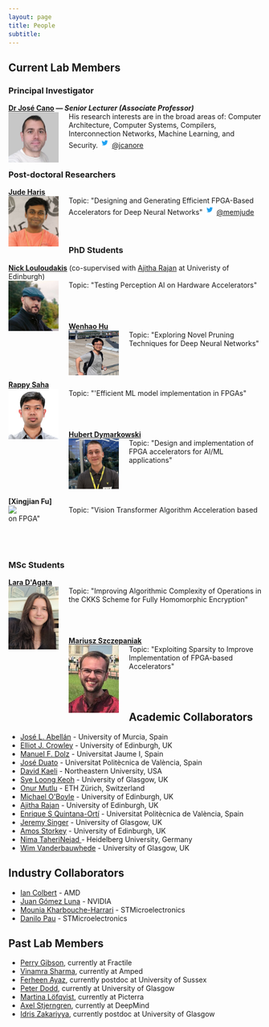 ```yaml
---
layout: page
title: People
subtitle:
---
```


## Current Lab Members

### Principal Investigator
**[Dr José Cano](http://www.dcs.gla.ac.uk/~josecr/) — _Senior Lecturer (Associate Professor)_** <br> <img src="/assets/img/people/jose_small_new.png" width="100px" style="float: left; margin-right: 20px;">
His research interests are in the broad areas of: Computer Architecture, Computer Systems, Compilers, Interconnection Networks, Machine Learning, and Security.
<img src="/assets/img/Twitter_Logo_Blue.png" width="20px"> [@jcanore](https://twitter.com/jcanore)
<br><br>

### Post-doctoral Researchers

**[Jude Haris](https://www.linkedin.com/in/jude-haris-a01060243/)** <br>  <img src="/assets/img/people/square_jude.jpg" width="100px" style="float: left; margin-right: 20px;">
Topic: "Designing and Generating Efficient FPGA-Based Accelerators for Deep Neural Networks"
<img src="/assets/img/Twitter_Logo_Blue.png" width="20px"> [@memjude](https://twitter.com/memjude)
<br><br>
<br>

### PhD Students

**[Nick Louloudakis](https://luludak.github.io/)** (co-supervised with [Ajitha Rajan](https://homepages.inf.ed.ac.uk/arajan/) at Univeristy of Edinburgh) <br>  <img src="/assets/img/people/nickl.jpg" width="100px" style="float: left; margin-right: 20px;">
Topic: "Testing Perception AI on Hardware Accelerators"
<br><br>
<br><br>

**[Wenhao Hu](https://www.linkedin.com/in/%E6%96%87%E8%B1%AA-%E8%83%A1-3500a3111/)** <br>  <img src="/assets/img/people/wenhao.png" width="100px" style="float: left; margin-right: 20px;">
Topic: "Exploring Novel Pruning Techniques for Deep Neural Networks"
<br><br>
<br><br>

**[Rappy Saha](https://rappysaha.github.io/)** <br>  <img src="/assets/img/people/rappy.jpg" width="100px" style="float: left; margin-right: 20px;">
Topic: "'Efficient ML model implementation in FPGAs"
<br><br>
<br><br>

**[Hubert Dymarkowski](https://www.linkedin.com/in/hubert-dymarkowski-000880265/)** <br>  <img src="/assets/img/people/hubert.jpeg" width="100px" style="float: left; margin-right: 20px;">
 Topic: "Design and implementation of FPGA accelerators for AI/ML applications"
 <br><br>
 <br><br>

 **[Xingjian Fu]** <br>  <img src="/assets/img/people/ricky.jpg" width="100px" style="float: left; margin-right: 20px;">
 Topic: "Vision Transformer Algorithm Acceleration based on FPGA"
 <br><br>
 <br><br>



### MSc Students

 **[Lara D'Agata](https://www.linkedin.com/in/lara-d-agata-616992283)** <br>  <img src="/assets/img/people/lara.jpg" width="100px" style="float: left; margin-right: 20px;">
 Topic: "Improving Algorithmic Complexity of Operations in the CKKS Scheme for Fully Homomorphic Encryption"
 <br><br>
 <br><br>

 **[Mariusz Szczepaniak](https://github.com/Mazza02)** <br>  <img src="/assets/img/people/mariusz.png" width="100px" style="float: left; margin-right: 20px;">
 Topic: "Exploiting Sparsity to Improve Implementation of FPGA-based Accelerators"
 <br><br>
 <br><br>


<!-- ### MSc Students -->


## Academic Collaborators

- [José L. Abellán](https://sites.google.com/view/jlabellan) - University of Murcia, Spain
- [Elliot J. Crowley](https://elliotjcrowley.github.io/) - University of Edinburgh, UK
- [Manuel F. Dolz](https://sites.google.com/uji.es/manuel-f-dolz) - Universitat Jaume I, Spain
- [José Duato](http://www.gap.upv.es/index.php/members/1-jose-duato) - Universitat Politècnica de València, Spain
- [David Kaeli](https://coe.northeastern.edu/people/kaeli-david/) - Northeastern University, USA
- [Sye Loong Keoh](https://www.gla.ac.uk/schools/computing/staff/syeloongkeoh/) - University of Glasgow, UK
- [Onur Mutlu](https://people.inf.ethz.ch/omutlu/) - ETH Zürich, Switzerland
- [Michael O'Boyle](https://www.dcs.ed.ac.uk/home/mob/) - University of Edinburgh, UK
- [Ajitha Rajan](https://homepages.inf.ed.ac.uk/arajan/) - University of Edinburgh, UK
- [Enrique S Quintana-Ortí](http://www.disca.upv.es/enquior/) - Universitat Politècnica de València, Spain
- [Jeremy Singer](https://www.dcs.gla.ac.uk/~jsinger/) - University of Glasgow, UK
- [Amos Storkey](https://homepages.inf.ed.ac.uk/amos/) - University of Edinburgh, UK
- [Nima TaheriNejad ](https://www.ziti.uni-heidelberg.de/ziti/en/institut/forschung/ag-cat) - Heidelberg University, Germany
- [Wim Vanderbauwhede](https://www.dcs.gla.ac.uk/~wim/) - University of Glasgow, UK

## Industry Collaborators
- [Ian Colbert](https://www.linkedin.com/in/ian-colbert/) - AMD
- [Juan Gómez Luna](https://safari.ethz.ch/juan-gomez-luna/) - NVIDIA
- [Mounia Kharbouche-Harrari](https://www.linkedin.com/in/mounia-kharbouche-harrari-6612b810a/) - STMicroelectronics
- [Danilo Pau](https://www.linkedin.com/in/danilopietropau/) - STMicroelectronics

<!-- ## Visiting Researchers-->

## Past Lab Members

- [Perry Gibson](https://gibsonic.org), currently at Fractile
- [Vinamra Sharma](https://www.linkedin.com/in/vinamra-sharma/), currently at Amped
- [Ferheen Ayaz](https://ferheenayaz.github.io/), currently postdoc at University of Sussex
- [Peter Dodd](https://www.linkedin.com/in/pete-dodd-3b5001205/), currently at University of Glasgow
- [Martina Löfqvist](https://www.linkedin.com/in/martinalofqvist/), currently at Picterra
- [Axel Stjerngren](https://www.linkedin.com/in/axel-stjerngren/), currently at DeepMind
- [Idris Zakariyya](https://www.gla.ac.uk/schools/computing/staff/idriszakariyya/), currently postdoc at University of Glasgow
<!-- - [Isak Bosman](https://www.linkedin.com/in/isak-bosman/)-->

<!-- ### Research Interns -->
<!-- - Some Guy -->
<!-- - Someone else (now @ company) -->
